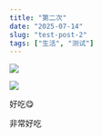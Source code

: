 ```yaml
---
title: "第二次"
date: "2025-07-14"
slug: "test-post-2"
tags: ["生活", "测试"]
---
```

![](https://prod-files-secure.s3.us-west-2.amazonaws.com/112d0858-5090-4d34-a606-b75eb8d65fd2/112c6e9b-125a-4f71-a602-843170407767/1000201066.png?X-Amz-Algorithm=AWS4-HMAC-SHA256&X-Amz-Content-Sha256=UNSIGNED-PAYLOAD&X-Amz-Credential=ASIAZI2LB4667XDDEDCU%2F20250724%2Fus-west-2%2Fs3%2Faws4_request&X-Amz-Date=20250724T140948Z&X-Amz-Expires=3600&X-Amz-Security-Token=IQoJb3JpZ2luX2VjEAQaCXVzLXdlc3QtMiJHMEUCIHTApy4mqOisnZHayMYW2WLTYiZ%2FFAqorq7S8ACh0KlBAiEAg2wwIqDj6%2F1lm6limgzw8%2BHNBd%2FV37tA%2B4yAsPrQdcsq%2FwMILRAAGgw2Mzc0MjMxODM4MDUiDKWId2ej7Z9ZnGs7DyrcA82ktB9%2FxWZolkvv%2BTM%2FdNO21ykGf5ShiA%2FbQZ%2F7Vrhg3CDfttWyTr%2BDoCOe6%2BTWIqs81BxK4hKjHqMjHy%2F0V7XFgd%2B2zJ%2Bliyq%2BjBzcN65zDWahFDUFMInwvxYqxIzl3uK6oVIfZ73eXVz5vX438E39Ghcf%2F9uT7dA5NqeNvmIxkNf4LX18NnOiYYPj2s5FxFh7G9OaQ%2BJ7AAHr%2BNLGmIr%2F1uDxXWDDKQg93NB998Z0XD7sp8x5xOE3072waMe4y29SL%2FiH%2B592ABtgTa3OqODHvzap1XUaOQjiHy40zcXDqCj7HV5zFoWjp%2FXkZizMHw4uJGYiDzq9jt8keMkdSUsJJNnQry2Lgl%2FbKvzkG0ZCfHqFqLiQ%2Fb5iECZqkE8DEKQ7BhLUKTseFfjB4bXj9J5VOGFLb%2BcrrXosY5zTYraOgPeW9WlsQV6plvhY16hKO4R7fyiZsNaeaC8IC4e9yL6BLbEtIHs%2F5xsFQpjW5t%2FiPrDwfiTWclVC2w4kls2JPBkPXlKeRqYn6DB%2BygtqeMHfhrOeqzi1cwLxiYxNP4R1E0XqakIrl%2BHd2kr7JM9ZN3QbJgKu4wOKFGsaitoVvmL90If8uwTsUE9GS3DSnqNuCtpEI7FkYZXx0xSpML6%2FiMQGOqUBGu%2BFKrLGdhK5dLda%2BtY6Yxls2%2FDW8%2B9EwiuLnuDClLBTvfqa3EEW%2FLHfKlNNgvlmqqocXEiPtx9p7DyJNScz7X8iezBU%2BCUGU9QRxxhh6y2BvkLmGgKenEEeYiOPYX4MJYvf%2Foa3T7fwnLoCAhEIMgYtfTgDTGOhAwQ2KDz3%2FFD0xjfL5n%2B4Rhg%2Bfns1UFV2zYlb7VbEfDTVyxVmuAtzdYRv30N7&X-Amz-Signature=11dc2e68db8ab159bcde6dca985caa58364832755ef1e81cf22a751e61ca5219&X-Amz-SignedHeaders=host&x-amz-checksum-mode=ENABLED&x-id=GetObject)


![](https://prod-files-secure.s3.us-west-2.amazonaws.com/112d0858-5090-4d34-a606-b75eb8d65fd2/ed0ded8d-aaa6-4918-a222-3cffc3f3330b/1000201056.png?X-Amz-Algorithm=AWS4-HMAC-SHA256&X-Amz-Content-Sha256=UNSIGNED-PAYLOAD&X-Amz-Credential=ASIAZI2LB4667XDDEDCU%2F20250724%2Fus-west-2%2Fs3%2Faws4_request&X-Amz-Date=20250724T140948Z&X-Amz-Expires=3600&X-Amz-Security-Token=IQoJb3JpZ2luX2VjEAQaCXVzLXdlc3QtMiJHMEUCIHTApy4mqOisnZHayMYW2WLTYiZ%2FFAqorq7S8ACh0KlBAiEAg2wwIqDj6%2F1lm6limgzw8%2BHNBd%2FV37tA%2B4yAsPrQdcsq%2FwMILRAAGgw2Mzc0MjMxODM4MDUiDKWId2ej7Z9ZnGs7DyrcA82ktB9%2FxWZolkvv%2BTM%2FdNO21ykGf5ShiA%2FbQZ%2F7Vrhg3CDfttWyTr%2BDoCOe6%2BTWIqs81BxK4hKjHqMjHy%2F0V7XFgd%2B2zJ%2Bliyq%2BjBzcN65zDWahFDUFMInwvxYqxIzl3uK6oVIfZ73eXVz5vX438E39Ghcf%2F9uT7dA5NqeNvmIxkNf4LX18NnOiYYPj2s5FxFh7G9OaQ%2BJ7AAHr%2BNLGmIr%2F1uDxXWDDKQg93NB998Z0XD7sp8x5xOE3072waMe4y29SL%2FiH%2B592ABtgTa3OqODHvzap1XUaOQjiHy40zcXDqCj7HV5zFoWjp%2FXkZizMHw4uJGYiDzq9jt8keMkdSUsJJNnQry2Lgl%2FbKvzkG0ZCfHqFqLiQ%2Fb5iECZqkE8DEKQ7BhLUKTseFfjB4bXj9J5VOGFLb%2BcrrXosY5zTYraOgPeW9WlsQV6plvhY16hKO4R7fyiZsNaeaC8IC4e9yL6BLbEtIHs%2F5xsFQpjW5t%2FiPrDwfiTWclVC2w4kls2JPBkPXlKeRqYn6DB%2BygtqeMHfhrOeqzi1cwLxiYxNP4R1E0XqakIrl%2BHd2kr7JM9ZN3QbJgKu4wOKFGsaitoVvmL90If8uwTsUE9GS3DSnqNuCtpEI7FkYZXx0xSpML6%2FiMQGOqUBGu%2BFKrLGdhK5dLda%2BtY6Yxls2%2FDW8%2B9EwiuLnuDClLBTvfqa3EEW%2FLHfKlNNgvlmqqocXEiPtx9p7DyJNScz7X8iezBU%2BCUGU9QRxxhh6y2BvkLmGgKenEEeYiOPYX4MJYvf%2Foa3T7fwnLoCAhEIMgYtfTgDTGOhAwQ2KDz3%2FFD0xjfL5n%2B4Rhg%2Bfns1UFV2zYlb7VbEfDTVyxVmuAtzdYRv30N7&X-Amz-Signature=4c891552808c0fb4b6257ac04a029bb1b61d1afb35e0381368c5c9365a7b4bb4&X-Amz-SignedHeaders=host&x-amz-checksum-mode=ENABLED&x-id=GetObject)


好吃😋


非常好吃

